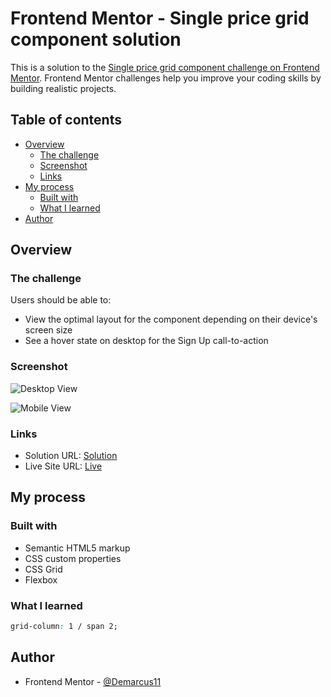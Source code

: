 # Frontend Mentor - Single price grid component solution

This is a solution to the [Single price grid component challenge on Frontend Mentor](https://www.frontendmentor.io/challenges/single-price-grid-component-5ce41129d0ff452fec5abbbc). Frontend Mentor challenges help you improve your coding skills by building realistic projects.

## Table of contents

- [Overview](#overview)
  - [The challenge](#the-challenge)
  - [Screenshot](#screenshot)
  - [Links](#links)
- [My process](#my-process)
  - [Built with](#built-with)
  - [What I learned](#what-i-learned)
- [Author](#author)

## Overview

### The challenge

Users should be able to:

- View the optimal layout for the component depending on their device's screen size
- See a hover state on desktop for the Sign Up call-to-action

### Screenshot

![Desktop View](https://drive.google.com/uc?export=view&id=1CoHi2DPsS6fKj5nfLfU26VF_waOpvCca)

![Mobile View](https://drive.google.com/uc?export=view&id=1vDdfeXF-NAcQfHsBlnpG3eiT5j1u9xL_)

### Links

- Solution URL: [Solution](https://github.com/Demarcus11/Single-Price-Grid-Component.git)
- Live Site URL: [Live](https://demarcus11.github.io/Single-Price-Grid-Component/)

## My process

### Built with

- Semantic HTML5 markup
- CSS custom properties
- CSS Grid
- Flexbox

### What I learned

```css
grid-column: 1 / span 2;
```

## Author

- Frontend Mentor - [@Demarcus11](https://www.frontendmentor.io/profile/Demarcus11)
